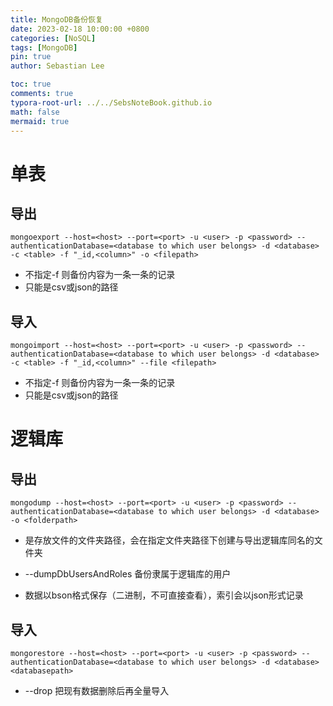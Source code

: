 ```yaml
---
title: MongoDB备份恢复
date: 2023-02-18 10:00:00 +0800
categories: [NoSQL]
tags: [MongoDB]
pin: true
author: Sebastian Lee

toc: true
comments: true
typora-root-url: ../../SebsNoteBook.github.io
math: false
mermaid: true
---
```


# 单表

## 导出

```
mongoexport --host=<host> --port=<port> -u <user> -p <password> --authenticationDatabase=<database to which user belongs> -d <database> -c <table> -f "_id,<column>" -o <filepath>
```

- 不指定-f 则备份内容为一条一条的记录
- <filepath>只能是csv或json的路径

## 导入

```
mongoimport --host=<host> --port=<port> -u <user> -p <password> --authenticationDatabase=<database to which user belongs> -d <database> -c <table> -f "_id,<column>" --file <filepath>
```

- 不指定-f 则备份内容为一条一条的记录
- <filepath>只能是csv或json的路径

# 逻辑库

## 导出

```
mongodump --host=<host> --port=<port> -u <user> -p <password> --authenticationDatabase=<database to which user belongs> -d <database> -o <folderpath>
```

- <folderpath>是存放文件的文件夹路径，会在指定文件夹路径下创建与导出逻辑库同名的文件夹

- --dumpDbUsersAndRoles 备份隶属于逻辑库的用户

- 数据以bson格式保存（二进制，不可直接查看），索引会以json形式记录

## 导入

```
mongorestore --host=<host> --port=<port> -u <user> -p <password> --authenticationDatabase=<database to which user belongs> -d <database> <databasepath>
```

- --drop 把现有数据删除后再全量导入

